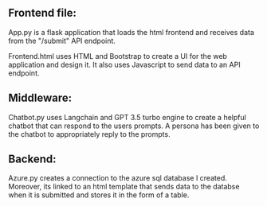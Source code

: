 ## Frontend file: 
App.py is a flask application that loads the html frontend and receives data from the "/submit" API endpoint. 

Frontend.html uses HTML and Bootstrap to create a UI for the web application and design it. It also uses Javascript to send data to an API endpoint.

## Middleware: 
Chatbot.py uses Langchain and GPT 3.5 turbo engine to create a helpful chatbot that can respond to the users prompts. A persona has been given to the chatbot to appropriately reply to the prompts.

## Backend: 
Azure.py creates a connection to the azure sql database I created. Moreover, its linked to an html template that sends data to the databse when it is submitted and stores it in the form of a table. 
